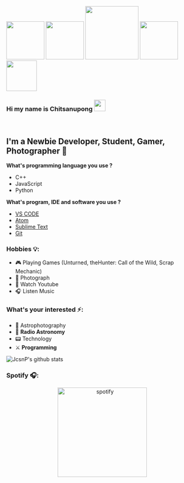 <p style="center">
    <img src="https://github.githubassets.com/images/mona-whisper.gif" width="100 px">
    <img src="https://rapidapi.com/blog/wp-content/uploads/2017/01/octocat.gif" width="100 px">
    <img src="https://i.pinimg.com/originals/76/fb/b4/76fbb42d1fb0d651275d3bac94812de8.gif" width="140 px">
    <img src="https://media.tenor.com/images/b60f2d8177b06816c855ec99fc1c52ca/tenor.gif" width="100 px">
    <img src="https://media.tenor.com/images/a9adda18a785b1cb85eec04517d99178/tenor.gif" width="80 px">
</ p>

### Hi my name is Chitsanupong <img src="https://raw.githubusercontent.com/MartinHeinz/MartinHeinz/master/wave.gif" width="30px">
<br />

## I'm a Newbie Developer, Student, Gamer, Photographer 📸

**What's programming language you use ?**
- C++
- JavaScript
- Python

**What's program, IDE and software you use ?**
- [VS CODE](https://code.visualstudio.com/)
- [Atom](https://atom.io/)
- [Sublime Text](https://www.sublimetext.com/)
- [Git](https://git-scm.com/downloads)

### Hobbies 💡:
- 🎮 Playing Games (Unturned, theHunter: Call of the Wild, Scrap Mechanic)
- 📸 Photograph
- 🔎 Watch Youtube
- 🎧 Listen Music
  
### What's your interested ⚡:
- 🔭 Astrophotography
- 📡 **Radio Astronomy**
- 📟 Technology
- ⚔️ **Programming**


<!--🏆 Stat-->
![JcsnP's github stats](https://github-readme-stats.vercel.app/api?username=JcsnP&show_icons=true&theme=dark)

<!--🎧 Spotify -->

### Spotify 🎧:
<p align="center">
    <a target="_blank" href="#"><img alt="spotify" width="235px" src="https://spotify-github-profile.vercel.app/api/view?uid=03p7i4h07gxipvtb2mmhp9z4y&cover_image=true" />
</p>

[twitter]: https://twitter.com/James_JcsnP 
[instagram]: https://www.instagram.com/jcsnp__photography/?hl=th

